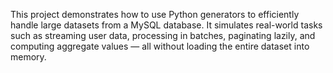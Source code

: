 This project demonstrates how to use Python generators to efficiently handle large datasets from a MySQL database. It simulates real-world tasks such as streaming user data, processing in batches, paginating lazily, and computing aggregate values — all without loading the entire dataset into memory.
